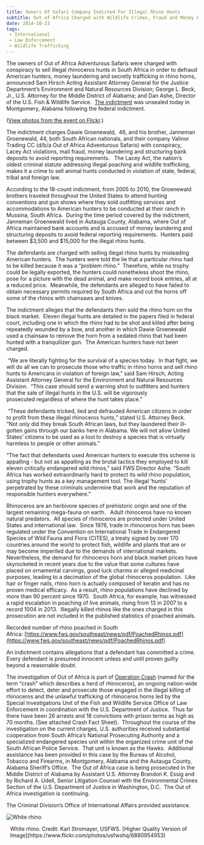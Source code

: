 ```yaml
---
title: Owners Of Safari Company Indicted For Illegal Rhino Hunts
subtitle: Out of Africa Charged with Wildlife Crimes, Fraud and Money Laundering
date: 2014-10-23
tags:
 - International
 - Law Enforcement
 - Wildlife Trafficking
---
```


The owners of Out of Africa Adventurous Safaris were charged with conspiracy to sell illegal rhinoceros hunts in South Africa in order to defraud American hunters, money laundering and secretly trafficking in rhino horns, announced Sam Hirsch Acting Assistant Attorney General for the Justice Department’s Environment and Natural Resources Division; George L. Beck, Jr., U.S. Attorney for the Middle District of Alabama; and Dan Ashe, Director of the U.S. Fish & Wildlife Service.  [The indictment](https://www.fws.gov/southeast/news/pdf/RhinoIndictment.pdf?) was unsealed today in Montgomery, Alabama following the federal indictment.

([View photos from the event on Flickr](https://www.flickr.com/photos/usfwssoutheast/sets/72157648528417487/).)

The indictment charges Dawie Groenewald,  46, and his brother, Janneman Groenewald, 44, both South African nationals, and their company Valinor Trading CC (d/b/a Out of Africa Adventurous Safaris) with conspiracy, Lacey Act violations, mail fraud, money laundering and structuring bank deposits to avoid reporting requirements.   The Lacey Act, the nation’s oldest criminal statute addressing illegal poaching and wildlife trafficking, makes it a crime to sell animal hunts conducted in violation of state, federal, tribal and foreign law. 

According to the 18-count indictment, from 2005 to 2010, the Groenewald brothers traveled throughout the United States to attend hunting conventions and gun shows where they sold outfitting services and accommodations to American hunters to be conducted at their ranch in Mussina, South Africa.  During the time period covered by the indictment, Janneman Groenewald lived in Autauga County, Alabama, where Out of Africa maintained bank accounts and is accused of money laundering and structuring deposits to avoid federal reporting requirements.  Hunters paid between $3,500 and $15,000 for the illegal rhino hunts.

The defendants are charged with selling illegal rhino hunts by misleading American hunters.  The hunters were told the lie that a particular rhino had to be killed because it was a “problem rhino.”  Therefore, while no trophy could be legally exported, the hunters could nonetheless shoot the rhino, pose for a picture with the dead animal, and make record book entries, all at a reduced price.  Meanwhile, the defendants are alleged to have failed to obtain necessary permits required by South Africa and cut the horns off some of the rhinos with chainsaws and knives. 

The indictment alleges that the defendants then sold the rhino horn on the black market.  Eleven illegal hunts are detailed in the papers filed in federal court, including one in which the rhino had to be shot and killed after being repeatedly wounded by a bow, and another in which Dawie Groenewald used a chainsaw to remove the horn from a sedated rhino that had been hunted with a tranquilizer gun.  The American hunters have not been charged.

 “We are literally fighting for the survival of a species today.  In that fight, we will do all we can to prosecute those who traffic in rhino horns and sell rhino hunts to Americans in violation of foreign law,” said Sam Hirsch, Acting Assistant Attorney General for the Environment and Natural Resources Division.  “This case should send a warning shot to outfitters and hunters that the sale of illegal hunts in the U.S. will be vigorously prosecuted regardless of where the hunt takes place.” 

 “These defendants tricked, lied and defrauded American citizens in order to profit from these illegal rhinoceros hunts,” stated U.S. Attorney Beck.  “Not only did they break South African laws, but they laundered their ill-gotten gains through our banks here in Alabama. We will not allow United States’ citizens to be used as a tool to destroy a species that is virtually harmless to people or other animals.”    

“The fact that defendants used American hunters to execute this scheme is appalling - but not as appalling as the brutal tactics they employed to kill eleven critically endangered wild rhinos,” said FWS Director Ashe. “South Africa has worked extraordinarily hard to protect its wild rhino population, using trophy hunts as a key management tool. The illegal ‘hunts’ perpetrated by these criminals undermine that work and the reputation of responsible hunters everywhere.”

Rhinoceros are an herbivore species of prehistoric origin and one of the largest remaining mega-fauna on earth.   Adult rhinoceros have no known natural predators.  All species of rhinoceros are protected under United States and international law.  Since 1976, trade in rhinoceros horn has been regulated under the Convention on International Trade in Endangered Species of Wild Fauna and Flora (CITES), a treaty signed by over 170 countries around the world to protect fish, wildlife and plants that are or may become imperiled due to the demands of international markets.  Nevertheless, the demand for rhinoceros horn and black market prices have skyrocketed in recent years due to the value that some cultures have placed on ornamental carvings, good luck charms or alleged medicinal purposes, leading to a decimation of the global rhinoceros population.  Like hair or finger nails, rhino horn is actually composed of keratin and has no proven medical efficacy.  As a result, rhino populations have declined by more than 90 percent since 1970.  South Africa, for example, has witnessed a rapid escalation in poaching of live animals, rising from 13 in 2007 to a record 1004 in 2013.  Illegally killed rhinos like the ones charged in this prosecution are not included in the published statistics of poached animals.

Recorded number of rhino poached in South Africa: [https://www.fws.gov/southeast/news/pdf/PoachedRhinos.pdf](https://www.fws.gov/southeast/news/pdf/PoachedRhinos.pdf)

An indictment contains allegations that a defendant has committed a crime. Every defendant is presumed innocent unless and until proven guilty beyond a reasonable doubt.   

The investigation of Out of Africa is part of [Operation Crash](https://www.fws.gov/southeast/news/pdf/OperationCrashSummaryOctober2014.pdf) (named for the term “crash” which describes a herd of rhinoceros), an ongoing nation-wide effort to detect, deter and prosecute those engaged in the illegal killing of rhinoceros and the unlawful trafficking of rhinoceros horns led by the Special Investigations Unit of the Fish and Wildlife Service Office of Law Enforcement in coordination with the U.S. Department of Justice.  Thus far there have been 26 arrests and 18 convictions with prison terms as high as 70 months. (See attached Crash Fact Sheet).  Throughout the course of the investigation on the current charges, U.S. authorities received substantial cooperation from South Africa’s National Prosecuting Authority and a specialized endangered species unit within the organized crime unit of the South African Police Service.  That unit is known as the Hawks.  Additional assistance has been provided in this case by the Bureau of Alcohol, Tobacco and Firearms, in Montgomery, Alabama and the Autauga County, Alabama Sheriff’s Office.  The Out of Africa case is being prosecuted in the Middle District of Alabama by Assistant U.S. Attorney Brandon K. Essig and by Richard A. Udell, Senior Litigation Counsel with the Environmental Crimes Section of the U.S. Department of Justice in Washington, D.C.  The Out of Africa investigation is continuing.     

The Criminal Division’s Office of International Affairs provided assistance.

![White rhino](images/newsUploads/newsThumbs/newsImageThumb3E32F374-C81D-BCDE-E95D9C7AD36D90A9.jpg)

<div class="caption muted" style="padding-right:10px; padding-left:10px">White rhino. Credit: Karl Stromayer, USFWS.  
[Higher Quality Version of Image](https://www.flickr.com/photos/usfwshq/6880954953)
